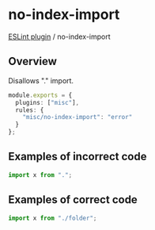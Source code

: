 # no-index-import

[ESLint plugin](https://ilyub.github.io/eslint-plugin-misc/) / no-index-import

## Overview

Disallows "." import.

```ts
module.exports = {
  plugins: ["misc"],
  rules: {
    "misc/no-index-import": "error"
  }
};
```

## Examples of incorrect code

```ts
import x from ".";
```

## Examples of correct code

```ts
import x from "./folder";
```